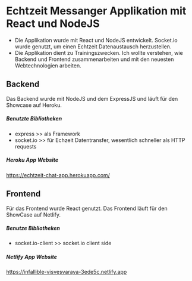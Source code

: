 # Echtzeit Messanger Applikation mit React und NodeJS
* Die Applikation wurde mit React und NodeJS entwickelt. Socket.io wurde genutzt, um einen Echtzeit Datenaustausch herzustellen.
* Die Applikation dient zu Trainingszwecken. Ich wollte verstehen, wie Backend und Frontend zusammenarbeiten und mit den neuesten Webtechnologien arbeiten.

## Backend
Das Backend wurde mit NodeJS und dem ExpressJS und läuft für den Showcase auf Heroku.

##### Benutzte Bibliotheken
* express >> als Framework
* socket.io >> für Echzeit Datentransfer, wesentlich schneller als HTTP requests

##### Heroku App Website
https://echtzeit-chat-app.herokuapp.com/

## Frontend
Für das Frontend wurde React genutzt. Das Frontend läuft für den ShowCase auf Netlify.

##### Benutze Bibliotheken
* socket.io-client >> socket.io client side

##### Netlify App Website
https://infallible-visvesvaraya-3ede5c.netlify.app

